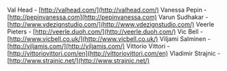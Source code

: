 Val Head - [http://valhead.com/](http://valhead.com/)
Vanessa Pepin - [http://pepinvanessa.com](http://pepinvanessa.com)
Varun Sudhakar - [http://www.vdezignstudio.com/](http://www.vdezignstudio.com/)
Veerle Pieters - [http://veerle.duoh.com/](http://veerle.duoh.com/)
Vic Bell - [http://www.vicbell.co.uk/](http://www.vicbell.co.uk/)
Viljami Salminen - [http://viljamis.com/](http://viljamis.com/)
Vittorio Vittori - [http://vittoriovittori.com/en](http://vittoriovittori.com/en)
Vladimir Strajnic - [http://www.strajnic.net/](http://www.strajnic.net/)